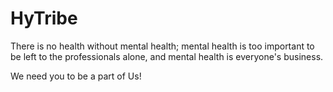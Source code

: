 # HyTribe
There is no health without mental health; mental health is too important to be left to the professionals alone, and mental health is everyone's business.

We need you to be a part of Us!


